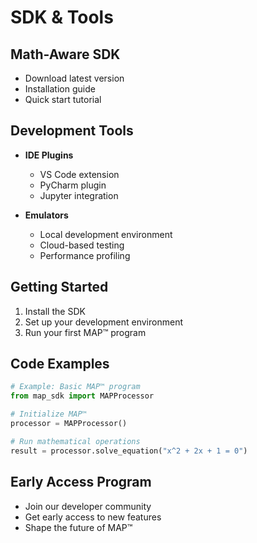 # SDK & Tools

## Math-Aware SDK
- Download latest version
- Installation guide
- Quick start tutorial

## Development Tools
- **IDE Plugins**
  - VS Code extension
  - PyCharm plugin
  - Jupyter integration

- **Emulators**
  - Local development environment
  - Cloud-based testing
  - Performance profiling

## Getting Started
1. Install the SDK
2. Set up your development environment
3. Run your first MAP™ program

## Code Examples
```python
# Example: Basic MAP™ program
from map_sdk import MAPProcessor

# Initialize MAP™
processor = MAPProcessor()

# Run mathematical operations
result = processor.solve_equation("x^2 + 2x + 1 = 0")
```

## Early Access Program
- Join our developer community
- Get early access to new features
- Shape the future of MAP™ 